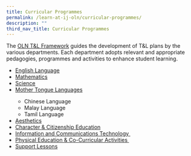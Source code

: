 ```yaml
---
title: Curricular Programmes
permalink: /learn-at-ij-oln/curricular-programmes/
description: ""
third_nav_title: Curricular Programmes
---
```

<p>The&nbsp;<a href="/learn-at-ij-oln/our-curriculum/tnl-framework" target="">OLN T&amp;L Framework</a>&nbsp;guides the development of T&amp;L plans by the various departments. Each department adopts relevant and appropriate pedagogies, programmes and activities to enhance student learning.&nbsp;</p>
<ul>
<li><a href="/learn-at-ij-oln/curricular-programmes/english-language" target="">English Language</a></li>
<li><a href="/learn-at-ij-oln/curricular-programmes/mathematics" target="">Mathematics</a></li>
<li><a href="/learn-at-ij-oln/curricular-programmes/science" target="">Science</a></li>
<li><a href="g/learn-at-ij-oln/curricular-programmes/mother-tongue-languages" target="">Mother Tongue Languages</a></li>
<ul>
<li>Chinese Language</li>
<li>Malay Language</li>
<li>Tamil Language</li>
</ul>
<li><a href="/learn-at-ij-oln/curricular-programmes/aesthetics" target="">Aesthetics</a></li>
<li><a href="/learn-at-ij-oln/curricular-programmes/character-n-citizenship-education-cce" target="">Character &amp; Citizenship Education</a></li>
<li><a href="/learn-at-ij-oln/curricular-programmes/information-and-communications-technology-ict" target="">Information and Communications Technology&nbsp;</a></li>
<li><a href="/learn-at-ij-oln/curricular-programmes/information-and-communications-technology-ict" target="">Physical Education &amp; Co-Curricular Activities&nbsp;</a></li>
<li><a href="/learn-at-ij-oln/support-lessons" target="">Support Lessons</a></li>
</ul>